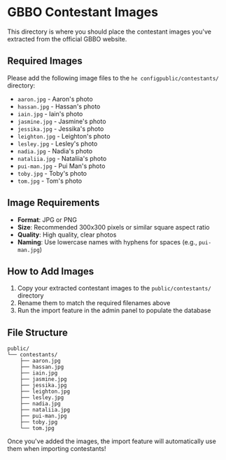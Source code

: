 # GBBO Contestant Images

This directory is where you should place the contestant images you've extracted from the official GBBO website.

## Required Images

Please add the following image files to the `he configpublic/contestants/` directory:

- `aaron.jpg` - Aaron's photo
- `hassan.jpg` - Hassan's photo  
- `iain.jpg` - Iain's photo
- `jasmine.jpg` - Jasmine's photo
- `jessika.jpg` - Jessika's photo
- `leighton.jpg` - Leighton's photo
- `lesley.jpg` - Lesley's photo
- `nadia.jpg` - Nadia's photo
- `nataliia.jpg` - Nataliia's photo
- `pui-man.jpg` - Pui Man's photo
- `toby.jpg` - Toby's photo
- `tom.jpg` - Tom's photo

## Image Requirements

- **Format**: JPG or PNG
- **Size**: Recommended 300x300 pixels or similar square aspect ratio
- **Quality**: High quality, clear photos
- **Naming**: Use lowercase names with hyphens for spaces (e.g., `pui-man.jpg`)

## How to Add Images

1. Copy your extracted contestant images to the `public/contestants/` directory
2. Rename them to match the required filenames above
3. Run the import feature in the admin panel to populate the database

## File Structure

```
public/
└── contestants/
    ├── aaron.jpg
    ├── hassan.jpg
    ├── iain.jpg
    ├── jasmine.jpg
    ├── jessika.jpg
    ├── leighton.jpg
    ├── lesley.jpg
    ├── nadia.jpg
    ├── nataliia.jpg
    ├── pui-man.jpg
    ├── toby.jpg
    └── tom.jpg
```

Once you've added the images, the import feature will automatically use them when importing contestants!

